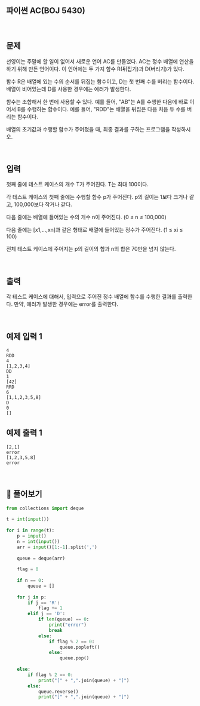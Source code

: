## 파이썬 AC(BOJ 5430)

<br>

## 문제

선영이는 주말에 할 일이 없어서 새로운 언어 AC를 만들었다. AC는 정수 배열에 연산을 하기 위해 만든 언어이다. 이 언어에는 두 가지 함수 R(뒤집기)과 D(버리기)가 있다.

함수 R은 배열에 있는 수의 순서를 뒤집는 함수이고, D는 첫 번째 수를 버리는 함수이다. 배열이 비어있는데 D를 사용한 경우에는 에러가 발생한다.

함수는 조합해서 한 번에 사용할 수 있다. 예를 들어, "AB"는 A를 수행한 다음에 바로 이어서 B를 수행하는 함수이다. 예를 들어, "RDD"는 배열을 뒤집은 다음 처음 두 수를 버리는 함수이다.

배열의 초기값과 수행할 함수가 주어졌을 때, 최종 결과를 구하는 프로그램을 작성하시오.

<br>

## 입력

첫째 줄에 테스트 케이스의 개수 T가 주어진다. T는 최대 100이다.

각 테스트 케이스의 첫째 줄에는 수행할 함수 p가 주어진다. p의 길이는 1보다 크거나 같고, 100,000보다 작거나 같다.

다음 줄에는 배열에 들어있는 수의 개수 n이 주어진다. (0 ≤ n ≤ 100,000)

다음 줄에는 [x1,...,xn]과 같은 형태로 배열에 들어있는 정수가 주어진다. (1 ≤ xi ≤ 100)

전체 테스트 케이스에 주어지는 p의 길이의 합과 n의 합은 70만을 넘지 않는다.

<br>

## 출력

각 테스트 케이스에 대해서, 입력으로 주어진 정수 배열에 함수를 수행한 결과를 출력한다. 만약, 에러가 발생한 경우에는 error를 출력한다.

<br>

## 예제 입력 1 

```
4
RDD
4
[1,2,3,4]
DD
1
[42]
RRD
6
[1,1,2,3,5,8]
D
0
[]
```

## 예제 출력 1 

```
[2,1]
error
[1,2,3,5,8]
error
```

<br>

## 📝 풀어보기

``` python
from collections import deque
 
t = int(input())
 
for i in range(t):
   	p = input()
    n = int(input())
    arr = input()[1:-1].split(',')
 
    queue = deque(arr)
 
    flag = 0
 
    if n == 0:
        queue = []
 
    for j in p:
        if j == 'R':
            flag += 1
        elif j == 'D':
            if len(queue) == 0:
                print("error")
                break
            else:
                if flag % 2 == 0:
                    queue.popleft()
                else:
                    queue.pop()
 
    else:
        if flag % 2 == 0:
            print("[" + ",".join(queue) + "]")
        else:
            queue.reverse()
            print("[" + ",".join(queue) + "]")
```

